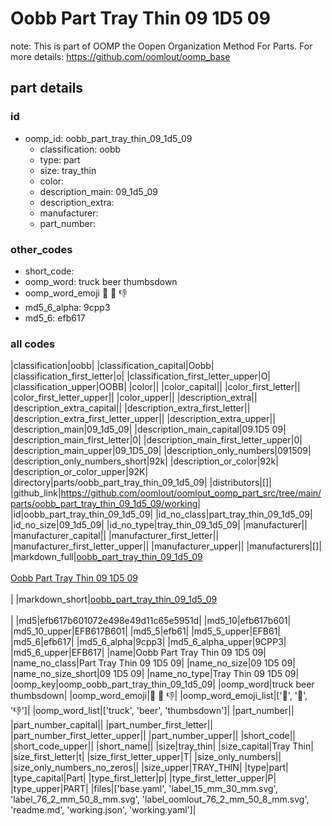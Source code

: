 # Oobb Part Tray Thin 09 1D5 09  

note: This is part of OOMP the Oopen Organization Method For Parts. For more details: https://github.com/oomlout/oomp_base

##  part details





### id
* oomp_id: oobb_part_tray_thin_09_1d5_09
  * classification: oobb
  * type: part
  * size: tray_thin
  * color: 
  * description_main: 09_1d5_09
  * description_extra: 
  * manufacturer: 
  * part_number: 

### other_codes
* short_code: 
* oomp_word: truck beer thumbsdown
* oomp_word_emoji :truck: :beer: :thumbsdown:
* md5_6_alpha: 9cpp3
* md5_6: efb617

### all codes 
|classification|oobb|
|classification_capital|Oobb|
|classification_first_letter|o|
|classification_first_letter_upper|O|
|classification_upper|OOBB|
|color||
|color_capital||
|color_first_letter||
|color_first_letter_upper||
|color_upper||
|description_extra||
|description_extra_capital||
|description_extra_first_letter||
|description_extra_first_letter_upper||
|description_extra_upper||
|description_main|09_1d5_09|
|description_main_capital|09.1D5 09|
|description_main_first_letter|0|
|description_main_first_letter_upper|0|
|description_main_upper|09_1D5_09|
|description_only_numbers|091509|
|description_only_numbers_short|92k|
|description_or_color|92k|
|description_or_color_upper|92K|
|directory|parts/oobb_part_tray_thin_09_1d5_09|
|distributors|[]|
|github_link|https://github.com/oomlout/oomlout_oomp_part_src/tree/main/parts/oobb_part_tray_thin_09_1d5_09/working|
|id|oobb_part_tray_thin_09_1d5_09|
|id_no_class|part_tray_thin_09_1d5_09|
|id_no_size|09_1d5_09|
|id_no_type|tray_thin_09_1d5_09|
|manufacturer||
|manufacturer_capital||
|manufacturer_first_letter||
|manufacturer_first_letter_upper||
|manufacturer_upper||
|manufacturers|[]|
|markdown_full|[oobb_part_tray_thin_09_1d5_09](https://github.com/oomlout/oomlout_oomp_part_src/tree/main/parts/oobb_part_tray_thin_09_1d5_09/working)<br>[](https://github.com/oomlout/oomlout_oomp_part_src/tree/main/parts/oobb_part_tray_thin_09_1d5_09/working)<br>[Oobb Part Tray Thin 09 1D5 09](https://github.com/oomlout/oomlout_oomp_part_src/tree/main/parts/oobb_part_tray_thin_09_1d5_09/working)<br><br>|
|markdown_short|[oobb_part_tray_thin_09_1d5_09](https://github.com/oomlout/oomlout_oomp_part_src/tree/main/parts/oobb_part_tray_thin_09_1d5_09/working)<br><br>|
|md5|efb617b601072e498e49d11c65e5951d|
|md5_10|efb617b601|
|md5_10_upper|EFB617B601|
|md5_5|efb61|
|md5_5_upper|EFB61|
|md5_6|efb617|
|md5_6_alpha|9cpp3|
|md5_6_alpha_upper|9CPP3|
|md5_6_upper|EFB617|
|name|Oobb Part Tray Thin 09 1D5 09|
|name_no_class|Part Tray Thin 09 1D5 09|
|name_no_size|09 1D5 09|
|name_no_size_short|09 1D5 09|
|name_no_type|Tray Thin 09 1D5 09|
|oomp_key|oomp_oobb_part_tray_thin_09_1d5_09|
|oomp_word|truck beer thumbsdown|
|oomp_word_emoji|:truck: :beer: :thumbsdown:|
|oomp_word_emoji_list|[':truck:', ':beer:', ':thumbsdown:']|
|oomp_word_list|['truck', 'beer', 'thumbsdown']|
|part_number||
|part_number_capital||
|part_number_first_letter||
|part_number_first_letter_upper||
|part_number_upper||
|short_code||
|short_code_upper||
|short_name||
|size|tray_thin|
|size_capital|Tray Thin|
|size_first_letter|t|
|size_first_letter_upper|T|
|size_only_numbers||
|size_only_numbers_no_zeros||
|size_upper|TRAY_THIN|
|type|part|
|type_capital|Part|
|type_first_letter|p|
|type_first_letter_upper|P|
|type_upper|PART|
|files|['base.yaml', 'label_15_mm_30_mm.svg', 'label_76_2_mm_50_8_mm.svg', 'label_oomlout_76_2_mm_50_8_mm.svg', 'readme.md', 'working.json', 'working.yaml']|
